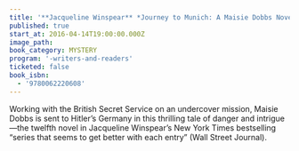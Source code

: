```yaml
---
title: '**Jacqueline Winspear** *Journey to Munich: A Maisie Dobbs Novel*'
published: true
start_at: 2016-04-14T19:00:00.000Z
image_path:
book_category: MYSTERY
program: '-writers-and-readers'
ticketed: false
book_isbn:
  - '9780062220608'
---
```



Working with the British Secret Service on an undercover mission, Maisie Dobbs is sent to Hitler’s Germany in this thrilling tale of danger and intrigue—the twelfth novel in Jacqueline Winspear’s New York Times bestselling “series that seems to get better with each entry” (Wall Street Journal).